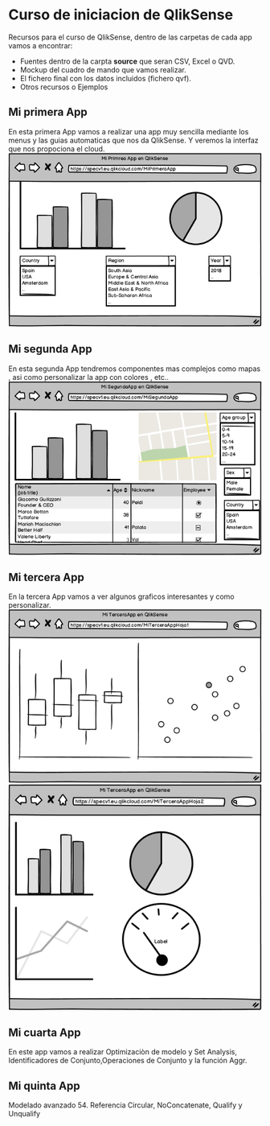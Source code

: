 # Curso de iniciacion de QlikSense
Recursos para el curso de QlikSense, dentro de las carpetas de cada app vamos a encontrar:
* Fuentes dentro de la carpta **source** que seran CSV, Excel o QVD.
* Mockup del cuadro de mando que vamos realizar.
* El fichero final con los datos incluidos (fichero qvf).
* Otros recursos o Ejemplos

## Mi primera App 
En esta primera App vamos a realizar una app muy sencilla mediante los menus y las guias automaticas que nos da QlikSense. Y veremos la interfaz que nos propociona el cloud.
![Mi primera App](https://github.com/ravamo/qliksense_iniciacion/blob/master/PrimeraApp/App_1.png?raw=true)


## Mi segunda App 
En esta segunda App tendremos componentes mas complejos como mapas , asi como personalizar la app con colores , etc..
![Mi segunda App](https://github.com/ravamo/qliksense_iniciacion/blob/master/SegundaApp/App_2.png?raw=true)


## Mi tercera App 
En la tercera App vamos a ver algunos graficos interesantes y como personalizar.
![Mi tercera App Hoja 1](https://github.com/ravamo/qliksense_iniciacion/blob/master/TerceraApp/App_3_Hoja_1.png?raw=true)
![Mi tercera App Hoja 2](https://github.com/ravamo/qliksense_iniciacion/blob/master/TerceraApp/App_3_Hoja_2.png?raw=true)

## Mi cuarta App 
En este app vamos a realizar Optimizaciòn de modelo y Set Analysis, Identificadores de Conjunto,Operaciones de Conjunto y  la función Aggr.

## Mi quinta App 
Modelado avanzado 54. Referencia Circular, NoConcatenate, Qualify y Unqualify
